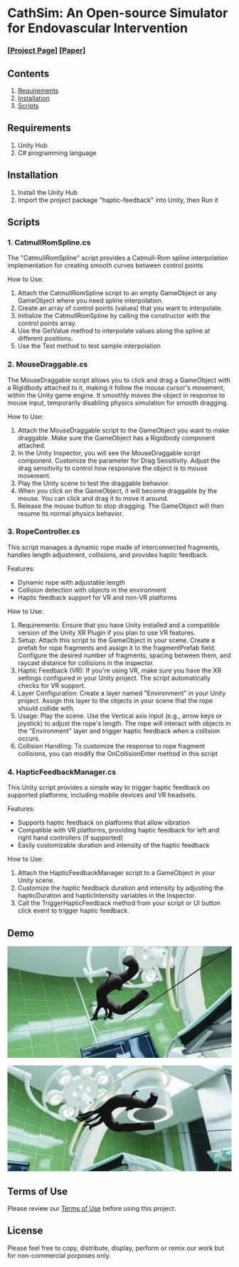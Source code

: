 # CathSim: An Open-source Simulator for Endovascular Intervention
### [[Project Page](https://RobotVisionAI.github.io/cathsim/)] [[Paper](https://arxiv.org/abs/2208.01455)]

## Contents
1. [Requirements](#requirements)
2. [Installation](#installation)
3. [Scripts](#scripts)


## Requirements
1. Unity Hub
2. C# programming language


## Installation

1. Install the Unity Hub
2. Import the project package "haptic-feedback" into Unity, then Run it


## Scripts

### 1. CatmullRomSpline.cs
The "CatmullRomSpline" script provides a Catmull-Rom spline interpolation implementation for creating smooth curves between control points

How to Use:

1. Attach the CatmullRomSpline script to an empty GameObject or any GameObject where you need spline interpolation.
2. Create an array of control points (values) that you want to interpolate.
3. Initialize the CatmullRomSpline by calling the constructor with the control points array.
4. Use the GetValue method to interpolate values along the spline at different positions.
5. Use the Test method to test sample interpolation
   
   
### 2. MouseDraggable.cs
The MouseDraggable script allows you to click and drag a GameObject with a Rigidbody attached to it, making it follow the mouse cursor's movement, within the Unity game engine. It smoothly moves the object in response to mouse input, temporarily disabling physics simulation for smooth dragging.

How to Use:

1. Attach the MouseDraggable script to the GameObject you want to make draggable. Make sure the GameObject has a Rigidbody component attached.
2. In the Unity Inspector, you will see the MouseDraggable script component. Customize the parameter for Drag Sensitivity. Adjust the drag sensitivity to control how responsive the object is to mouse movement.
3. Play the Unity scene to test the draggable behavior.
4. When you click on the GameObject, it will become draggable by the mouse. You can click and drag it to move it around.
5. Release the mouse button to stop dragging. The GameObject will then resume its normal physics behavior.
   

### 3. RopeController.cs
This script manages a dynamic rope made of interconnected fragments, handles length adjustment, collisions, and provides haptic feedback.

Features: 
- Dynamic rope with adjustable length
- Collision detection with objects in the environment
- Haptic feedback support for VR and non-VR platforms

How to Use:

1. Requirements:
   Ensure that you have Unity installed and a compatible version of the Unity XR Plugin if you plan to use VR features.
2. Setup:
   Attach this script to the GameObject in your scene.
   Create a prefab for rope fragments and assign it to the fragmentPrefab field.
   Configure the desired number of fragments, spacing between them, and raycast distance
   for collisions in the inspector.
3. Haptic Feedback (VR):
   If you're using VR, make sure you have the XR settings configured in your Unity
   project. The script automatically checks for VR support.
4. Layer Configuration:
   Create a layer named "Environment" in your Unity project.
   Assign this layer to the objects in your scene that the rope should collide with.
5. Usage:
   Play the scene.
   Use the Vertical axis input (e.g., arrow keys or joystick) to adjust the rope's length.
   The rope will interact with objects in the "Environment" layer and trigger haptic
   feedback when a collision occurs.
6. Collision Handling:
   To customize the response to rope fragment collisions, you can modify the 
   OnCollisionEnter method in this script


### 4. HapticFeedbackManager.cs
This Unity script provides a simple way to trigger haptic feedback on supported platforms, including mobile devices and VR headsets.

Features:
- Supports haptic feedback on platforms that allow vibration
- Compatible with VR platforms, providing haptic feedback for left and right hand controllers (if supported)
- Easily customizable duration and intensity of the haptic feedback

How to Use:
1. Attach the HapticFeedbackManager script to a GameObject in your Unity scene.
2. Customize the haptic feedback duration and intensity by adjusting the hapticDuration and hapticIntensity variables in the Inspector.
3. Call the TriggerHapticFeedback method from your script or UI button click event to trigger haptic feedback.

   
## Demo
![ai-vr](./ar_vr_unity_cathsim.png)

![ai-vr1](./ar_vr_unity_cathsim_1.png)


## Terms of Use

Please review our [Terms of Use](TERMS.md) before using this project.

## License

Please feel free to copy, distribute, display, perform or remix our work but for non-commercial porposes only.
